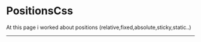 # PositionsCss
At this page i worked about positions (relative,fixed,absolute,sticky,static..)
<hr>
<img src="Positions.jpg>

